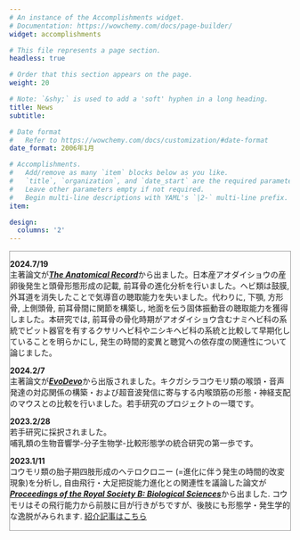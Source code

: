 ```yaml
---
# An instance of the Accomplishments widget.
# Documentation: https://wowchemy.com/docs/page-builder/
widget: accomplishments

# This file represents a page section.
headless: true

# Order that this section appears on the page.
weight: 20

# Note: `&shy;` is used to add a 'soft' hyphen in a long heading.
title: News
subtitle:

# Date format
#   Refer to https://wowchemy.com/docs/customization/#date-format
date_format: 2006年1月

# Accomplishments.
#   Add/remove as many `item` blocks below as you like.
#   `title`, `organization`, and `date_start` are the required parameters.
#   Leave other parameters empty if not required.
#   Begin multi-line descriptions with YAML's `|2-` multi-line prefix.
item:

design:
  columns: '2' 
---
```


<div style="width: 100%; height: 500px; overflow-y: scroll; border: 1px #999999 solid;">


<b>2024.7/19</b><br>
主著論文が<a href="https://anatomypubs.onlinelibrary.wiley.com/doi/full/10.1002/ar.25539"><b><i>The Anatomical Record</i></b></a>から出ました。日本産アオダイショウの産卵後発生と頭骨形態形成の記載, 前耳骨の進化分析を行いました。ヘビ類は鼓膜, 外耳道を消失したことで気導音の聴取能力を失いました。代わりに, 下顎, 方形骨, 上側頭骨, 前耳骨間に関節を構築し, 地面を伝う固体振動音の聴取能力を獲得しました。本研究では, 前耳骨の骨化時期がアオダイショウ含むナミヘビ科の系統でピット器官を有するクサリヘビ科やニシキヘビ科の系統と比較して早期化していることを明らかにし, 発生の時間的変異と聴覚への依存度の関連性について論じました。


<b>2024.2/7</b><br>
主著論文が<a href="https://evodevojournal.biomedcentral.com/articles/10.1186/s13227-024-00221-7"><b><i>EvoDevo</i></b></a>から出版されました。キクガシラコウモリ類の喉頭・音声発達の対応関係の構築・および超音波発信に寄与する内喉頭筋の形態・神経支配のマウスとの比較を行いました。若手研究のプロジェクトの一環です。

<b>2023.2/28</b><br>
若手研究に採択されました。<br>哺乳類の生物音響学-分子生物学-比較形態学の統合研究の第一歩です。

<b>2023.1/11</b><br>
コウモリ類の胎子期四肢形成のヘテロクロニー (=進化に伴う発生の時間的改変現象)を分析し, 自由飛行・大足把捉能力進化との関連性を議論した論文が<b><i><a href="https://royalsocietypublishing.org/doi/10.1098/rspb.2022.1928">Proceedings of the Royal Society B: Biological Sciences</a></i></b>から出ました. コウモリはその飛行能力から前肢に目が行きがちですが、後肢にも形態学・発生学的な逸脱がみられます. <a href="https://t-nojiri.netlify.app/publication/nojiri_et_al_2023/">紹介記事はこちら</a>


<b>2022.4/1</b><br>
所属が順天堂大学 大学院医学研究科 解剖学・生体構造科学講座に移りました.
日本学術振興会特別研究員PDとして, 哺乳類の聴覚系の進化発生学研究を推進します.

<b>2022.3/24</b><br>
東京大学農学生命科学研究科農学国際専攻博士課程を修了し, 博士号 (農学)を取得しました. また修了にあたり, 同研究科の研究科長賞を受賞しました.
今後とも進化発生学者として, より一層気を引き締めて研究に臨みたいと思います.

<b>2022.1/20</b><br>
日本学術振興会 育志賞を受賞しました. 
コウモリ研究がもっと脚光を浴びるよう, 一層精進します.

〇<a href="https://www.jsps.go.jp/j-ikushi-prize/data/ichiran/12th_ikushi_list_jp.pdf">日本学術振興会 育志賞</a>


<b>2021.8/28 - 31</b><br>
日本哺乳類学会2021で以下のポスター発表を行いました. 
P-042では優秀ポスター賞をいただきました. 

P-042 胎子期発生からひも解くコウモリ類のエコーロケーションの進化的起源
〇野尻 太郎1, Laura A.B. Wilson2, Camilo Lopez-Aguirre3, Vuong, Tu Tan4, 福井 大1, 遠藤 秀紀1, 小薮 大輔5,6（1東京大学, 2オーストラリア国立大学, 3トロント大学, 4ベトナム科学技術アカデミー, 5筑波大学, 6東京医科歯科大学）

P-040 コウモリ類における雄生殖器の三次元比較解剖学的研究
〇JoonHyuk Sohn1, Vuong Tan Tu2, 福井 大3, 野尻 太郎4, 木村 順平1, 小薮 大輔5,6（1ソウル大学 獣医学部, 2Institute of Ecology and Biological Resources, Vietnam Academy of Science and Technology, 3東京大学 北海道演習林, 4東京大学 大学院農学生命科学研究科, 5筑波大学, 6香港市立大学）

P-043 旧世界コウモリ類における喉頭器官の三次元比較解剖と超音波発声の多様性進化
〇Brualla Nicolas1, Laura Wilson2, 野尻 太郎3, Michael Doube1, Vuong Tan Tu4, 福井 大3, 小薮 大輔1,5（1City University of Hong Kong, 2Australian National University, 3東京大学, 4Vietnam Academy of Science and Technology, 5筑波大学）



<b>2021.3/6</b><br>
コウモリ類のエコーロケーションがコウモリ類内で収斂進化していることを比較発生学的に突き止めた主著論文が<b><i><a href="https://www.sciencedirect.com/science/article/pii/S0960982220318959">Current Biology</a></i></b>に掲載されました.
本論文が私の博士論文の核, 学振の研究のゴールとなります.

<a href="https://www.cell.com/current-biology/fulltext/S0960-9822(20)31895-9">Embryonic evidence uncovers convergent origins of laryngeal echolocation in bats.</a>


〇<a href="https://www.a.u-tokyo.ac.jp/topics/topics_20210306-1.html">東京大学プレスリリース</a>

本研究は日本經濟新聞, オーストラリア国営放送ABC, 科学雑誌 The Conversation, コロンビア最大手新聞 El Tiempoにて取り上げられています.


〇<a href="https://www.nikkei.com/article/DGXLRSP606062_U1A300C2000000/">日本經濟新聞</a>

〇<a href="https://theconversation.com/fruit-bats-are-the-only-bats-that-cant-and-never-could-use-echolocation-now-were-closer-to-knowing-why-153721">The Conversation</a>

〇<a href="https://www.eltiempo.com/vida/ciencia/murcielagos-el-colombiano-que-ayudo-a-descifrar-un-viejo-enigma-de-los-mamiferos-voladores-571364?utm_medium=Social&utm_source=Twitter#Echobox=1615123776">El Tiempo</a>


<b>2021.3/9</b><br>
ヘッケルの反復説をコウモリの胎子期頭蓋骨形態形成から再検証した主著論文がJournal of Experimental Zoology Bに掲載されました.

"On the sequence heterochrony of cranial ossification of bats in the light of Haeckel's recapitulation theory. "

https://onlinelibrary.wiley.com/doi/full/10.1002/jez.b.23042



<b>2021.3/8</b><br>
新ステージング手法Standard Event System (SES)に基づいてヒナコウモリの胚発生ステージングおよび蝸牛発生記載を行った主著論文がdevelopmental dynamicsに掲載されました. 
本論文は私の修士論文の第1章を飾った論文になります.

"Embryonic staging of bats with special reference to Vespertilio sinensis and its cochlear development. "

https://anatomypubs.onlinelibrary.wiley.com/doi/epdf/10.1002/dvdy.325



<b>2021.2/8</b><br>

コウモリ類の鼻甲介 nasal turbinateの相同性を発生学的に再検討した共著論文がFrontiers in Cell and Developmental Biologyに掲載されました.

"On the embryonic development of the nasal turbinate homology in bats. "

https://www.frontiersin.org/articles/10.3389/fcell.2021.613545/abstract


<b>2020.10/19</b><br>

日本産キクガシラコウモリ類 Rhinolophus ferrumequinumの雄生殖器形態を記載した共著論文がJournal of Mammalian Evolutionに掲載されました.

"Three-dimensional and histological observations on male genital organs of greater horseshoe bat, Rhinolophus ferrumequinum. "

https://link.springer.com/article/10.1007/s10914-020-09525-6



<b>2020.4/1 - 6/30</b><br>

新潟県でコキクガシラコウモリRhinolophus cornutusの調査を行いました.


<b>2020.3/1 - 3/10</b><br>

ベトナムでコウモリ類の調査を行いました (ホーチミン).


<b>2019.10/15 - 11/15</b><br>

研究出張で香港に滞在しました.


<b>2019.7/27 - 8/3</b><br>

国際コウモリ学会でタイに滞在しました (プーケット).


<b>2019.7/19 - 7/26</b><br>

国際脊椎動物形態学会 (ICVM)でチェコに滞在しました (プラハ).


<b>2019. 4/1</b><br>

東京大学 農学生命科学研究科 / 総合研究博物館の博士課程に進学しました.

日本学術振興会 特別研究員 (DC1) として, 修士課程に引き続きコウモリ類の進化発生学研究を推進します.


<b>2019. 3/31</b><br>

北海道大学 環境科学院 修士課程を修了しました. 

同研究科の修士論文最優秀賞を受賞しました.


<b>2019. 3/15-19</b><br>

日本生態学会で兵庫県に滞在しました (神戸国際展示場). 


<b>2018. 10/12</b><br>

日本学術振興会特別研究員 (DC1)に面接免除で採用内定.
コウモリ類のエコーロケーションの進化的起源の解明を目指します.


<b>2018. 3/14-18</b><br>

日本生態学会でポスター発表しました (札幌コンベンションセンター).


<b>2018. 2/28</b><br>
ベトナム産キクガシラコウモリ類 Rhinolophus thomasiの頭骨 & 蝸牛発生を記載した主著論文がJournal of Morphologyに掲載されました.

"Prenatal cranial bone development of Thomas's horseshoe bat (Rhinolophus thomasi): with special reference to petrosal morphology. "

https://onlinelibrary.wiley.com/doi/abs/10.1002/jmor.20813




</div>






